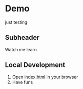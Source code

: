 # Demo

just testing 

## Subheader

Watch me learn

## Local Development

1. Open index.html in your browser
2. Have funs